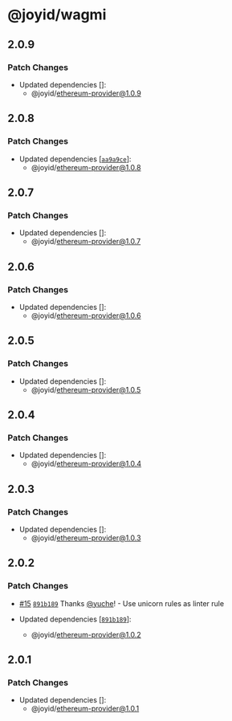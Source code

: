# @joyid/wagmi

## 2.0.9

### Patch Changes

- Updated dependencies []:
  - @joyid/ethereum-provider@1.0.9

## 2.0.8

### Patch Changes

- Updated dependencies [[`aa9a9ce`](https://github.com/nervina-labs/joyid-sdk-js/commit/aa9a9ce9a98e385e7da18764af2fa182687e3fce)]:
  - @joyid/ethereum-provider@1.0.8

## 2.0.7

### Patch Changes

- Updated dependencies []:
  - @joyid/ethereum-provider@1.0.7

## 2.0.6

### Patch Changes

- Updated dependencies []:
  - @joyid/ethereum-provider@1.0.6

## 2.0.5

### Patch Changes

- Updated dependencies []:
  - @joyid/ethereum-provider@1.0.5

## 2.0.4

### Patch Changes

- Updated dependencies []:
  - @joyid/ethereum-provider@1.0.4

## 2.0.3

### Patch Changes

- Updated dependencies []:
  - @joyid/ethereum-provider@1.0.3

## 2.0.2

### Patch Changes

- [#15](https://github.com/nervina-labs/joyid-sdk-js/pull/15) [`891b189`](https://github.com/nervina-labs/joyid-sdk-js/commit/891b189bcb168513aab9f118dfd9fee6d4ac3a06) Thanks [@yuche](https://github.com/yuche)! - Use unicorn rules as linter rule

- Updated dependencies [[`891b189`](https://github.com/nervina-labs/joyid-sdk-js/commit/891b189bcb168513aab9f118dfd9fee6d4ac3a06)]:
  - @joyid/ethereum-provider@1.0.2

## 2.0.1

### Patch Changes

- Updated dependencies []:
  - @joyid/ethereum-provider@1.0.1
